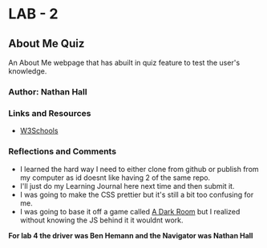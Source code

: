 # LAB - 2

## About Me Quiz

An About Me webpage that has abuilt in quiz feature to test the user's knowledge.

### Author: Nathan Hall

### Links and Resources
* [W3Schools](https://www.w3schools.com/)

### Reflections and Comments
* I learned the hard way I need to either clone from github or publish from my computer as id doesnt like having 2 of the same repo.
* I'll just do my Learning Journal here next time and then submit it.
* I was going to make the CSS prettier but it's still a bit too confusing for me.
* I was going to base it off a game called [A Dark Room](https://adarkroom.doublespeakgames.com/) but I realized without knowing the JS behind it it wouldnt work.


**For lab 4 the driver was Ben Hemann and the Navigator was Nathan Hall**